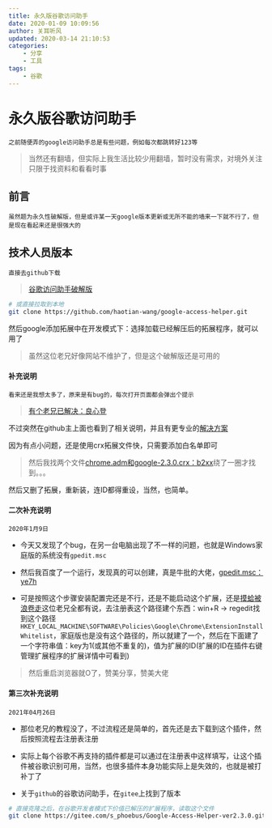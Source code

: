 ```yaml
---
title: 永久版谷歌访问助手
date: 2020-01-09 10:09:56
author: 关耳听风
updated: 2020-03-14 21:10:53
categories: 
	- 分享
	- 工具
tags: 
	- 谷歌
---
```


# 永久版谷歌访问助手

	之前随便弄的google访问助手总是有些问题，例如每次都跳转好123等

> 当然还有翻墙，但实际上我生活比较少用翻墙，暂时没有需求，对境外关注只限于找资料和看看时事

## 前言

	虽然题为永久性破解版，但是或许某一天google版本更新或无所不能的墙来一下就不行了，但是现在看起来还是很强大的

## 技术人员版本

	直接去github下载

> [谷歌访问助手破解版](https://github.com/haotian-wang/google-access-helper)

``` BASH
# 或直接拉取到本地
git clone https://github.com/haotian-wang/google-access-helper.git
```

然后google添加拓展中在开发模式下：选择加载已经解压后的拓展程序，就可以用了

> 虽然这位老兄好像网站不维护了，但是这个破解版还是可用的

#### 补充说明

	看来还是我想太多了，原来是有bug的，每次打开页面都会弹出个提示

> [有个老兄已解决：良心登](https://kuaibao.qq.com/s/20190901A06NCZ00?refer=cp_1026)

不过突然在github主上面也看到了相关说明，并且有更专业的[解决方案](https://github.com/haotian-wang/google-access-helper/wiki/Installation-Guide#%E6%96%B9%E6%B3%952%E7%9B%B4%E6%8E%A5%E5%AE%89%E8%A3%85crx%E6%96%87%E4%BB%B6)

因为有点小问题，还是使用crx拓展文件快，只需要添加白名单即可

> 然后我找两个文件[chrome.adm和google-2.3.0.crx：b2xx](https://pan.baidu.com/s/1b2sZGObDRYoSwcvmP1XvUQ)绕了一圈才找到。。。

然后又删了拓展，重新装，连ID都得重设，当然，也简单。

#### 二次补充说明

	2020年1月9日

* 今天又发现了个bug，在另一台电脑出现了不一样的问题，也就是Windows家庭版的系统没有`gpedit.msc`

* 然后我百度了一个运行，发现真的可以创建，真是牛批的大佬，[gpedit.msc：ye7h](https://pan.baidu.com/s/1-PXCTS6amwYLOSPdcSVV7w)

* 可是按照这个步骤安装配置完还是不行，还是不能启动这个扩展，还是[摸蛤被浪卷走](https://github.com/haotian-wang/google-access-helper/wiki/Installation-Guide#%E6%96%B9%E6%B3%952%E7%9B%B4%E6%8E%A5%E5%AE%89%E8%A3%85crx%E6%96%87%E4%BB%B6)这位老兄全都有说，去注册表这个路径建个东西：win+R -> regedit找到这个路径 `HKEY_LOCAL_MACHINE\SOFTWARE\Policies\Google\Chrome\ExtensionInstallWhitelist`，家庭版也是没有这个路径的，所以就建了一个，然后在下面建了一个字符串值：key为1(或其他不重复的)，值为扩展的ID(扩展的ID在插件右键管理扩展程序的扩展详情中可看到)

> 然后重启浏览器就O了，赞美分享，赞美大佬

#### 第三次补充说明

	2021年04月26日

* 那位老兄的教程没了，不过流程还是简单的，首先还是去下载到这个插件，然后按照流程去注册表注册

* 实际上每个谷歌不再支持的插件都是可以通过在注册表中这样填写，让这个插件被谷歌识别可用，当然，也很多插件本身功能实际上是失效的，也就是被打补丁了

* 关于`github`的谷歌访问助手，在`gitee`上找到了版本

```bash
# 直接克隆之后，在谷歌开发者模式下价值已解压的扩展程序，读取这个文件
git clone https://gitee.com/s_phoebus/Google-Access-Helper-ver2.3.0.git
```
